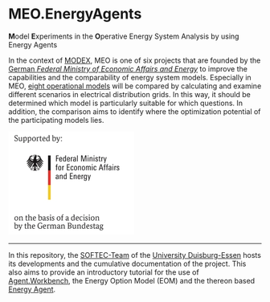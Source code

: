 # MEO.EnergyAgents
**M**odel **E**xperiments in the **O**perative Energy System Analysis by using Energy Agents

In the context of [MODEX](https://www.energieforschung.de/forschung-und-innovation/systemanalyse/modex), MEO is one of six projects that are founded by the [German *Federal Ministry of Economic Affairs and Energy*](https://www.bmwi.de/Navigation/EN/Home/home.html) to improve the capabilities and the comparability of energy system models. Especially in MEO, [eight operational models](https://www.enargus.de/pub/bscw.cgi/?op=enargus.eps2&s=1&q=03ET4078&v=10) will be compared by calculating and examine different scenarios in electrical distribution grids. In this way, it should be determined which model is particularly suitable for which questions. In addition, the comparison aims to identify where the optimization potential of the participating models lies.

![Logo-BMWi](projectDocs/images/logos/BMWi_Office_Farbe_en_WBZ_250.jpg)

---
In this repository, the [SOFTEC-Team](https://www.softec.wiwi.uni-due.de/en/) of the [University Duisburg-Essen](https://www.uni-due.de/en/index.php) hosts its developments and the cumulative documentation of the project. This also aims to provide an introductory tutorial for the use of [Agent.Workbench](https://github.com/EnFlexIT/AgentWorkbench), the Energy Option Model (EOM) and the thereon based [Energy Agent](https://github.com/EnFlexIT/EnergyAgents).  


